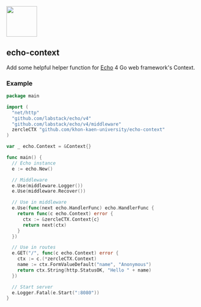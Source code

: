 <a href="https://echo.labstack.com"><img height="80" src="https://cdn.labstack.com/images/echo-logo.svg"></a>

## echo-context

Add some helpful helper function for [Echo](https://github.com/labstack/echo) 4 Go web framework's Context.

### Example

```go
package main

import (
  "net/http"
  "github.com/labstack/echo/v4"
  "github.com/labstack/echo/v4/middleware"
  zercleCTX "github.com/khon-kaen-university/echo-context"
)

var _ echo.Context = &Context{}

func main() {
  // Echo instance
  e := echo.New()

  // Middleware
  e.Use(middleware.Logger())
  e.Use(middleware.Recover())

  // Use in middleware
  e.Use(func(next echo.HandlerFunc) echo.HandlerFunc {
    return func(c echo.Context) error {
      ctx := &zercleCTX.Context{c}
      return next(ctx)
    }
  })

  // Use in routes
  e.GET("/", func(c echo.Context) error {
    ctx := c.(*zercleCTX.Context)
    name := ctx.FormValueDefault("name", "Anonymous")
    return ctx.String(http.StatusOK, "Hello " + name)
  })

  // Start server
  e.Logger.Fatal(e.Start(":8080"))
}
```
